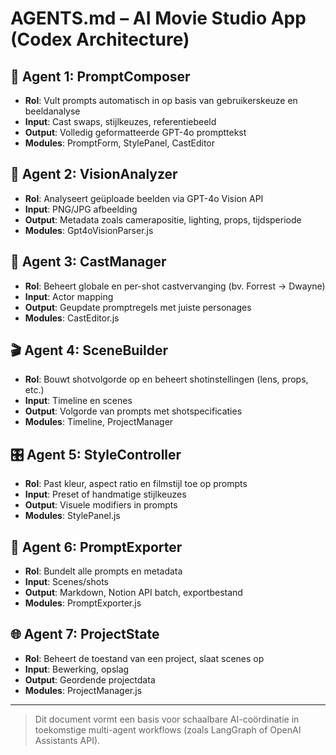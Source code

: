 # AGENTS.md – AI Movie Studio App (Codex Architecture)

## 🧠 Agent 1: PromptComposer
- **Rol**: Vult prompts automatisch in op basis van gebruikerskeuze en beeldanalyse
- **Input**: Cast swaps, stijlkeuzes, referentiebeeld
- **Output**: Volledig geformatteerde GPT-4o prompttekst
- **Modules**: PromptForm, StylePanel, CastEditor

## 🎥 Agent 2: VisionAnalyzer
- **Rol**: Analyseert geüploade beelden via GPT-4o Vision API
- **Input**: PNG/JPG afbeelding
- **Output**: Metadata zoals camerapositie, lighting, props, tijdsperiode
- **Modules**: Gpt4oVisionParser.js

## 👤 Agent 3: CastManager
- **Rol**: Beheert globale en per-shot castvervanging (bv. Forrest → Dwayne)
- **Input**: Actor mapping
- **Output**: Geupdate promptregels met juiste personages
- **Modules**: CastEditor.js

## 🎬 Agent 4: SceneBuilder
- **Rol**: Bouwt shotvolgorde op en beheert shotinstellingen (lens, props, etc.)
- **Input**: Timeline en scenes
- **Output**: Volgorde van prompts met shotspecificaties
- **Modules**: Timeline, ProjectManager

## 🎛 Agent 5: StyleController
- **Rol**: Past kleur, aspect ratio en filmstijl toe op prompts
- **Input**: Preset of handmatige stijlkeuzes
- **Output**: Visuele modifiers in prompts
- **Modules**: StylePanel.js

## 📝 Agent 6: PromptExporter
- **Rol**: Bundelt alle prompts en metadata
- **Input**: Scenes/shots
- **Output**: Markdown, Notion API batch, exportbestand
- **Modules**: PromptExporter.js

## 🌐 Agent 7: ProjectState
- **Rol**: Beheert de toestand van een project, slaat scenes op
- **Input**: Bewerking, opslag
- **Output**: Geordende projectdata
- **Modules**: ProjectManager.js

---

> Dit document vormt een basis voor schaalbare AI-coördinatie in toekomstige multi-agent workflows (zoals LangGraph of OpenAI Assistants API).
